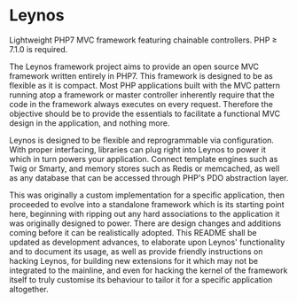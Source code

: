# Leynos
Lightweight PHP7 MVC framework featuring chainable controllers. PHP ≥ 7.1.0 is required.

The Leynos framework project aims to provide an open source MVC framework written entirely in PHP7. This framework is
designed to be as flexible as it is compact. Most PHP applications built with the MVC pattern running atop a framework
or master controller inherently require that the code in the framework always executes on every request. Therefore the
objective should be to provide the essentials to facilitate a functional MVC design in the application, and nothing
more.

Leynos is designed to be flexible and reprogrammable via configuration. With proper interfacing, libraries can plug
right into Leynos to power it which in turn powers your application. Connect template engines such as Twig or Smarty,
and memory stores such as Redis or memcached, as well as any database that can be accessed through PHP's PDO abstraction
layer.

This was originally a custom implementation for a specific application, then proceeded to evolve into a standalone
framework which is its starting point here, beginning with ripping out any hard associations to the application it was
originally designed to power. There are design changes and additions coming before it can be realistically adopted. This
README shall be updated as development advances, to elaborate upon Leynos' functionality and to document its usage, as
well as provide friendly instructions on hacking Leynos, for building new extensions for it which may not be integrated
to the mainline, and even for hacking the kernel of the framework itself to truly customise its behaviour to tailor it
for a specific application altogether.
